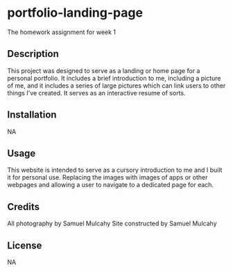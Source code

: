 # portfolio-landing-page
The homework assignment for week 1

## Description

This project was designed to serve as a landing or home page for a personal portfolio. It includes a brief introduction to me, including a picture of me, and it includes a series of large pictures which can link users to other things I've created. It serves as an interactive resume of sorts.


## Installation

NA

## Usage

This website is intended to serve as a cursory introduction to me and I built it for personal use. Replacing the images with images of apps or other webpages and allowing a user to navigate to a dedicated page for each.

## Credits
All photography by Samuel Mulcahy
Site constructed by Samuel Mulcahy

## License

NA
